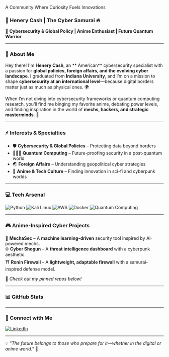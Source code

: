 

A Community Where Curiosity Fuels Innovations

### 👾 Henery Cash | The Cyber Samurai 🔥

🎌 **Cybersecurity & Global Policy | Anime Enthusiast | Future Quantum Warrior**

---

### 🏯 About Me
Hey there! I'm **Henery Cash**, an ** American** cybersecurity specialist with a passion for **global policies, foreign affairs, and the evolving cyber landscape**. I graduated from **Indiana University**, and I’m on a mission to shape **cybersecurity at an international level**—because digital borders matter just as much as physical ones. 🌍

When I’m not diving into cybersecurity frameworks or quantum computing research, you’ll find me binging my favorite anime, debating power levels, and finding inspiration in the world of **mechs, hackers, and strategic masterminds**. 🚀

---

### ⚡ Interests & Specialties
- 🛡️ **Cybersecurity & Global Policies** – Protecting data beyond borders
- 🧑🏾‍💻 **Quantum Computing** – Future-proofing security in a post-quantum world
- 🌏 **Foreign Affairs** – Understanding geopolitical cyber strategies
- 🎥 **Anime & Tech Culture** – Finding innovation in sci-fi and cyberpunk worlds

---

### 💻 Tech Arsenal 
![Python](https://img.shields.io/badge/Python-3776AB?style=for-the-badge&logo=python&logoColor=white)
![Kali Linux](https://img.shields.io/badge/Kali_Linux-557C94?style=for-the-badge&logo=kalilinux&logoColor=white)
![AWS](https://img.shields.io/badge/AWS-232F3E?style=for-the-badge&logo=amazonaws&logoColor=white)
![Docker](https://img.shields.io/badge/Docker-2496ED?style=for-the-badge&logo=docker&logoColor=white)
![Quantum Computing](https://img.shields.io/badge/Quantum-Computing-8A2BE2?style=for-the-badge)

---

### 🎮 Anime-Inspired Cyber Projects
🦾 **MechaSec** – A **machine learning-driven** security tool inspired by AI-powered mechs.<br>
🌐 **Cyber Shogun** – A **threat intelligence dashboard** with a cyberpunk aesthetic.<br>
⛩️ **Ronin Firewall** – A **lightweight, adaptable firewall** with a samurai-inspired defense model.

🔗 *Check out my pinned repos below!*

---

### 📊 GitHub Stats


---

### 🌟 Connect with Me
[![LinkedIn](https://img.shields.io/badge/LinkedIn-0A66C2?style=for-the-badge&logo=linkedin&logoColor=white)](https://linkedin.com/in/hccash)

---

💡 *"The future belongs to those who prepare for it—whether in the digital or anime world."* 🚀
